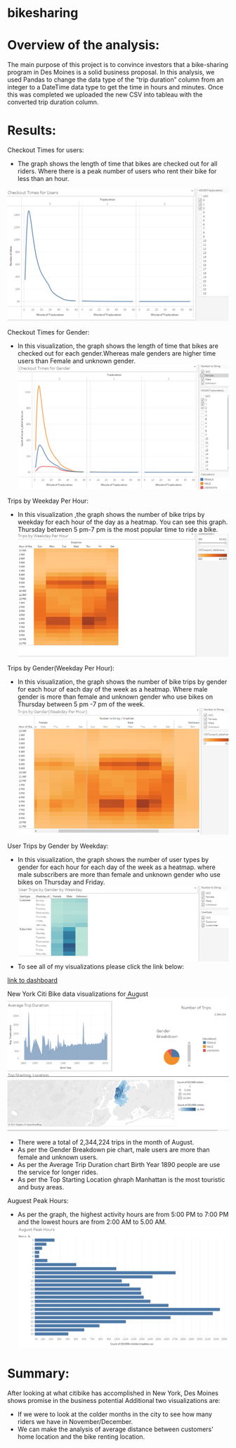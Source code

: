 # bikesharing
# Overview of the analysis:
The main purpose of this project is to convince investors that a bike-sharing program in Des Moines is a solid business proposal. In this analysis, we used Pandas to change the data type of the “trip duration” column from an integer to a DateTime data type to get the time in hours and minutes. Once this was completed we uploaded the new CSV into tableau with the converted trip duration column.


# Results:
Checkout Times for users:
- The graph shows the length of time that bikes are checked out for all riders. Where there is a peak number of users who rent their bike for less than an hour.

![first image](/Resources/image1.PNG
)

Checkout Times for Gender:
- In this visualization, the graph shows the length of time that bikes are checked out for each gender.Whereas  male genders are higher time users than Female and unknown gender.
![Second image](/Resources/image2.PNG
)

Trips by Weekday Per Hour:
- In this visualization ,the graph shows the number of bike trips by  weekday for each hour of the day as a heatmap. You can see this graph. Thursday between 5 pm-7 pm is the most popular time to ride a bike.
![third image](/Resources/image3.PNG
)

Trips by Gender(Weekday Per Hour):
- In this visualization, the graph shows the number of bike trips by gender for each hour of each day of the week as a heatmap. Where male gender is more than female and unknown gender who use bikes on Thursday between 5 pm -7 pm of the week.
![fourth image](/Resources/image4.PNG
)

User Trips by Gender by Weekday: 
- In this visualization, the graph shows the number of user types by gender for each hour for each day of the week as a heatmap. where male subscribers are more than female and      unknown gender who use bikes on Thursday and Friday.
![fifth image](/Resources/image5.PNG
)
 - To see all of my visualizations please click the link below:
 
 [link to dashboard](https://public.tableau.com/profile/bimala1619#!/vizhome/Challenge_16212776045180/CheckoutTimesforUsers)


New York Citi Bike data visualizations for August 
![sixth image](/Resources/image6.PNG
)
- There were a total of 2,344,224 trips in the month of August.
- As per the Gender Breakdown pie chart, male users are more than female and unknown users.
- As per the Average Trip Duration chart Birth Year 1890 people are use the service for longer rides.
- As per the Top Starting Location ghraph Manhattan is the most touristic and busy areas.

Auguest Peak Hours:
- As per the graph, the highest activity hours are from 5:00 PM to 7:00 PM and the lowest hours are from 2:00 AM to 5.00 AM.
![seventh image](/Resources/image7.PNG
)

# Summary:
After looking at what citibike has accomplished in New York, Des Moines shows promise in the business potential
Additional two visualizations are:
- If we were to look at the colder months in the city to see how many riders we have in November/December.
- We can make the analysis of average distance between customers' home location and the bike renting location.
